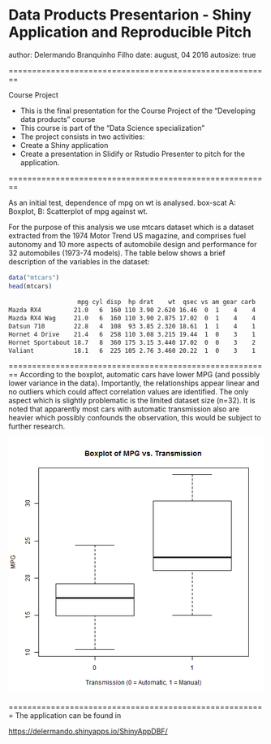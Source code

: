Data Products Presentarion - Shiny Application and Reproducible Pitch
========================================================
author: Delermando Branquinho Filho
date: august, 04 2016
autosize: true


========================================================

Course Project

* This is the final presentation for the Course Project of the “Developing data products” course
* This course is part of the “Data Science specialization”
* The project consists in two activities:
* Create a Shiny application
* Create a presentation in Slidify or Rstudio Presenter to pitch for the application.

========================================================

As an initial test, dependence of mpg on wt is analysed. box-scat A: Boxplot, B: Scatterplot of mpg against wt.

For the purpose of this analysis we use mtcars dataset which is a dataset extracted from the 1974 Motor Trend US magazine, and comprises fuel autonomy and 10 more aspects of automobile design and performance for 32 automobiles (1973-74 models). The table below shows a brief description of the variables in the dataset:


```r
data("mtcars")
head(mtcars)
```

```
                   mpg cyl disp  hp drat    wt  qsec vs am gear carb
Mazda RX4         21.0   6  160 110 3.90 2.620 16.46  0  1    4    4
Mazda RX4 Wag     21.0   6  160 110 3.90 2.875 17.02  0  1    4    4
Datsun 710        22.8   4  108  93 3.85 2.320 18.61  1  1    4    1
Hornet 4 Drive    21.4   6  258 110 3.08 3.215 19.44  1  0    3    1
Hornet Sportabout 18.7   8  360 175 3.15 3.440 17.02  0  0    3    2
Valiant           18.1   6  225 105 2.76 3.460 20.22  1  0    3    1
```

========================================================
According to the boxplot, automatic cars have lower MPG (and possibly lower variance in the data). Importantly, the relationships appear linear and no outliers which could affect correlation values are identified. The only aspect which is slightly problematic is the limited dataset size (n=32). It is noted that apparently most cars with automatic transmission also are heavier which possibly confounds the observation, this would be subject to further research.

![plot of chunk unnamed-chunk-2](DataProductsPresentarion-figure/unnamed-chunk-2-1.png)

=======================================================
The application can be found in 

https://delermando.shinyapps.io/ShinyAppDBF/

